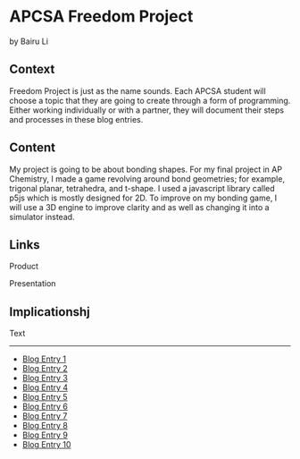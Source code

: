 # APCSA Freedom Project
by Bairu Li

## Context
Freedom Project is just as the name sounds. Each APCSA student will choose a topic that they are going to create through a form of programming.
Either working individually or with a partner, they will document their steps and processes in these blog entries.

## Content
My project is going to be about bonding shapes. For my final project in AP Chemistry, I made a game revolving around bond geometries; for example, trigonal planar,
tetrahedra, and t-shape. I used a javascript library called p5js which is mostly designed for 2D. To improve on my bonding game, I will use a 3D engine
to improve clarity and as well as changing it into a simulator instead.

## Links

Product

Presentation

## Implicationshj
Text

---

* [Blog Entry 1](entries/entry01.md)
* [Blog Entry 2](entries/entry02.md)
* [Blog Entry 3](entries/entry03.md)
* [Blog Entry 4](entries/entry04.md)
* [Blog Entry 5](entries/entry05.md)
* [Blog Entry 6](entries/entry06.md)
* [Blog Entry 7](entries/entry07.md)
* [Blog Entry 8](entries/entry08.md)
* [Blog Entry 9](entries/entry09.md)
* [Blog Entry 10](entries/entry10.md)